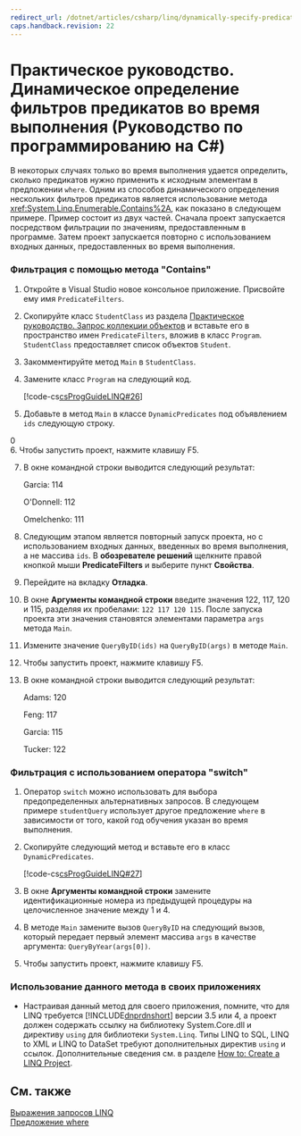 ```yaml
---
redirect_url: /dotnet/articles/csharp/linq/dynamically-specify-predicate-filters-at-runtime
caps.handback.revision: 22
---
```

# Практическое руководство. Динамическое определение фильтров предикатов во время выполнения (Руководство по программированию на C#)
В некоторых случаях только во время выполнения удается определить, сколько предикатов нужно применить к исходным элементам в предложении `where`.  Одним из способов динамического определения нескольких фильтров предикатов является использование метода <xref:System.Linq.Enumerable.Contains%2A>, как показано в следующем примере.  Пример состоит из двух частей.  Сначала проект запускается посредством фильтрации по значениям, предоставленным в программе.  Затем проект запускается повторно с использованием входных данных, предоставленных во время выполнения.  
  
### Фильтрация с помощью метода "Contains"  
  
1.  Откройте в Visual Studio новое консольное приложение.  Присвойте ему имя `PredicateFilters`.  
  
2.  Скопируйте класс `StudentClass` из раздела [Практическое руководство. Запрос коллекции объектов](../../../csharp/programming-guide/linq-query-expressions/how-to-query-a-collection-of-objects.md) и вставьте его в пространство имен `PredicateFilters`, вложив в класс `Program`.  `StudentClass` предоставляет список объектов `Student`.  
  
3.  Закомментируйте метод `Main` в `StudentClass`.  
  
4.  Замените класс `Program` на следующий код.  
  
     [!code-cs[csProgGuideLINQ#26](../../../csharp/programming-guide/arrays/codesnippet/CSharp/how-to-dynamically-specify-predicate-filters-at-runtime_1.cs)]  
  
5.  Добавьте в метод `Main` в классе `DynamicPredicates` под объявлением `ids` следующую строку.  
  
<CodeContentPlaceHolder>0</CodeContentPlaceHolder>  
6.  Чтобы запустить проект, нажмите клавишу F5.  
  
7.  В окне командной строки выводится следующий результат:  
  
     Garcia: 114  
  
     O'Donnell: 112  
  
     Omelchenko: 111  
  
8.  Следующим этапом является повторный запуск проекта, но с использованием входных данных, введенных во время выполнения, а не массива `ids`.  В **обозревателе решений** щелкните правой кнопкой мыши **PredicateFilters** и выберите пункт **Свойства**.  
  
9. Перейдите на вкладку **Отладка**.  
  
10. В окне **Аргументы командной строки** введите значения 122, 117, 120 и 115, разделяя их пробелами: `122 117 120 115`.  После запуска проекта эти значения становятся элементами параметра `args` метода `Main`.  
  
11. Измените значение `QueryByID(ids)` на `QueryByID(args)` в методе `Main`.  
  
12. Чтобы запустить проект, нажмите клавишу F5.  
  
13. В окне командной строки выводится следующий результат:  
  
     Adams: 120  
  
     Feng: 117  
  
     Garcia: 115  
  
     Tucker: 122  
  
### Фильтрация с использованием оператора "switch"  
  
1.  Оператор `switch` можно использовать для выбора предопределенных альтернативных запросов.  В следующем примере `studentQuery` использует другое предложение `where` в зависимости от того, какой год обучения указан во время выполнения.  
  
2.  Скопируйте следующий метод и вставьте его в класс `DynamicPredicates`.  
  
     [!code-cs[csProgGuideLINQ#27](../../../csharp/programming-guide/arrays/codesnippet/CSharp/how-to-dynamically-specify-predicate-filters-at-runtime_2.cs)]  
  
3.  В окне **Аргументы командной строки** замените идентификационные номера из предыдущей процедуры на целочисленное значение между 1 и 4.  
  
4.  В методе `Main` замените вызов `QueryByID` на следующий вызов, который передает первый элемент массива `args` в качестве аргумента: `QueryByYear(args[0])`.  
  
5.  Чтобы запустить проект, нажмите клавишу F5.  
  
### Использование данного метода в своих приложениях  
  
-   Настраивая данный метод для своего приложения, помните, что для LINQ требуется [!INCLUDE[dnprdnshort](../../../csharp/getting-started/includes/dnprdnshort-md.md)] версии 3.5 или 4, а проект должен содержать ссылку на библиотеку System.Core.dll и директиву `using` для библиотеки `System.Linq`.  Типы LINQ to SQL, LINQ to XML и LINQ to DataSet требуют дополнительных директив `using` и ссылок.  Дополнительные сведения см. в разделе [How to: Create a LINQ Project](../Topic/How%20to:%20Create%20a%20LINQ%20Project.md).  
  
## См. также  
 [Выражения запросов LINQ](../../../csharp/programming-guide/linq-query-expressions/index.md)   
 [Предложение where](../../../csharp/language-reference/keywords/where-clause.md)